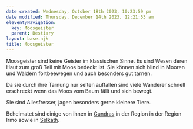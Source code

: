 ```yaml
---
date created: Wednesday, October 18th 2023, 10:23:59 pm
date modified: Thursday, December 14th 2023, 12:21:53 am
eleventyNavigation:
  key: Moosgeister
  parent: Bestiary
layout: base.njk
title: Moosgeister
---
```


Moosgeister sind keine Geister im klassischen Sinne. Es sind Wesen deren Haut zum groß Teil mit Moos bedeckt ist. Sie können sich blind in Mooren und Wäldern fortbeewegen und auch besonders gut tarnen. 

Da sie durch ihre Tarnung nur selten auffallen sind viele Wanderer schnell erschreckt wenn das Moos vom Baum fällt und sich bewegt. 

Sie sind Allesfresser, jagen besonders gerne kleinere Tiere. 

Beheimatet sind einige von ihnen in [Gundras](/garden/%F0%9F%8C%90Worldbuilding%5CMaterial%20Plane%5C%F0%9F%8F%B0Gundras/Gundras) in der Region in der Region Irmo sowie in [Selkath](/garden/%F0%9F%8C%90Worldbuilding%5CMaterial%20Plane%5C%F0%9F%8C%BFSelkath/Selkath).